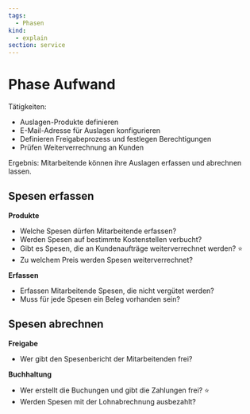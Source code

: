 ```yaml
---
tags:
  - Phasen
kind:
  - explain
section: service
---
```

# Phase Aufwand

Tätigkeiten:

- Auslagen-Produkte definieren
- E-Mail-Adresse für Auslagen konfigurieren
- Definieren Freigabeprozess und festlegen Berechtigungen
- Prüfen Weiterverrechnung an Kunden

Ergebnis: Mitarbeitende können ihre Auslagen erfassen und abrechnen lassen.

## Spesen erfassen

**Produkte**

* Welche Spesen dürfen Mitarbeitende erfassen?
* Werden Spesen auf bestimmte Kostenstellen verbucht?
* Gibt es Spesen, die an Kundenaufträge weiterverrechnet werden? ⭐
* Zu welchem Preis werden Spesen weiterverrechnet?


**Erfassen**

* Erfassen Mitarbeitende Spesen, die nicht vergütet werden?
* Muss für jede Spesen ein Beleg vorhanden sein?

## Spesen abrechnen

**Freigabe**

* Wer gibt den Spesenbericht der Mitarbeitenden frei?

**Buchhaltung**

* Wer erstellt die Buchungen und gibt die Zahlungen frei? ⭐
* Werden Spesen mit der Lohnabrechnung ausbezahlt?